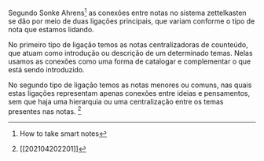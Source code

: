 Segundo Sonke Ahrens[^1] as conexões entre notas no sistema zettelkasten se dão por meio de duas ligações principais, que variam conforme o tipo de nota que estamos lidando.

No primeiro tipo de ligação temos as notas centralizadoras de counteúdo, que atuam como introdução ou descrição de um determinado temas. Nelas usamos as conexões como uma forma de catalogar e complementar o que está sendo introduzido.

No segundo tipo de ligação temos as notas menores ou comuns, nas quais estas ligações representam apenas conexões entre ideias e pensamentos, sem que haja uma hierarquia ou uma centralização entre os temas presentes nas notas. [^2]

[^1]: How to take smart notes
[^2]: [[202104202201]]
